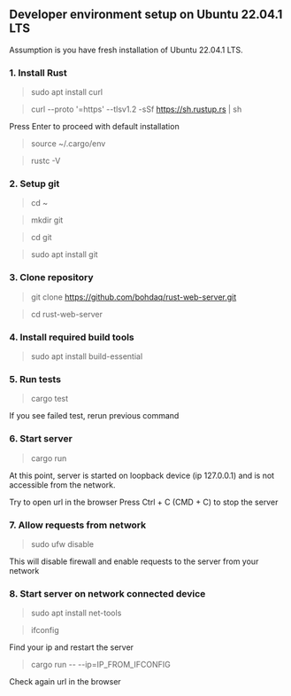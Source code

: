 ## Developer environment setup on Ubuntu 22.04.1 LTS

Assumption is you have fresh installation of Ubuntu 22.04.1 LTS.

### 1. Install Rust
> sudo apt install curl

> curl --proto '=https' --tlsv1.2 -sSf https://sh.rustup.rs | sh

Press Enter to proceed with default installation

> source ~/.cargo/env

> rustc -V

### 2. Setup git

> cd ~

> mkdir git

> cd git

> sudo apt install git

### 3. Clone repository

> git clone https://github.com/bohdaq/rust-web-server.git

> cd rust-web-server

### 4. Install required build tools

> sudo apt install build-essential

### 5. Run tests

> cargo test

If you see failed test, rerun previous command

### 6. Start server

> cargo run

At this point, server is started on loopback device (ip 127.0.0.1) 
and is not accessible from the network.

Try to open url in the browser
Press Ctrl + C (CMD + C) to stop the server

### 7. Allow requests from network

> sudo ufw disable

This will disable firewall and enable requests to the server from your network

### 8. Start server on network connected device

> sudo apt install net-tools

> ifconfig

Find your ip and restart the server

> cargo run -- --ip=IP_FROM_IFCONFIG

Check again url in the browser
